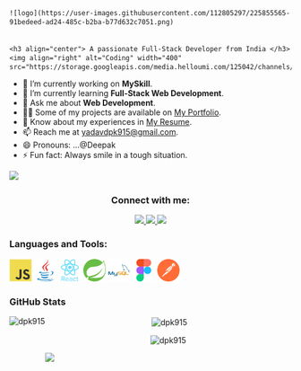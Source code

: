 

  
    ![logo](https://user-images.githubusercontent.com/112805297/225855565-91bedeed-ad24-485c-b2ba-b77d632c7051.png)

    
    <h3 align="center"> A passionate Full-Stack Developer from India </h3>
    <img align="right" alt="Coding" width="400" src="https://storage.googleapis.com/media.helloumi.com/125042/channels/FJ3DZITWCY268043HGFACIP9CFUA9XM6.gif">



- :telescope: I’m currently working on **MySkill**.
- :seedling: I’m currently learning **Full-Stack Web Development**.
- :speech_balloon: Ask me about **Web Development**.
- 👨‍💻 Some of my projects are available on [My Portfolio](https://dpk915.github.io/).
- :page_facing_up: Know about my experiences in [My Resume](https://drive.google.com/file/d/1BJ7HaAbm61w6lYpXdaK2CrAacPlRZjGY/view?usp=sharing).
- :mailbox: Reach me at yadavdpk915@gmail.com.
- :smile: Pronouns: ...@Deepak
- :zap: Fun fact: Always smile in a tough situation.

<!-- Divider Line -->
<img src="https://raw.githubusercontent.com/andreasbm/readme/master/assets/lines/colored.png">

<!-- Connect with Me -->
<h3 align="center">Connect with me:</h3>
<div align="center">
    <a href="https://www.linkedin.com/in/deepak-yadav-b04998157/" target="_blank">
        <img src="https://img.shields.io/badge/LinkedIn-0077B5?style=for-the-badge&logo=linkedin&logoColor=white" target="_blank">
    </a>
    <a href="https://github.com/dpk915" target="_blank">
        <img src="https://img.shields.io/badge/GitHub-100000?style=for-the-badge&logo=github&logoColor=white" target="_blank">
    </a>
    <a href="mailto:yadavdpk915@gmail.com">
        <img src="https://img.shields.io/badge/-Gmail-%23333?style=for-the-badge&logo=gmail&logoColor=white" target="_blank">
    </a>
</div>

<!-- Languages and Tools -->
<h3 align="left">Languages and Tools:</h3>
<p align="left">
    <img src="https://raw.githubusercontent.com/teamedwardforever/Readme-Generator/71f25dd8b98329b168142a6b782a107b75eab178/svg/Skills/Languages/javascript-original.svg" alt="Javascript" width="40" height="40"/>
    <img src="https://raw.githubusercontent.com/teamedwardforever/Readme-Generator/71f25dd8b98329b168142a6b782a107b75eab178/svg/Skills/Languages/java-original.svg" alt="Java" width="40" height="40"/>
    <img src="https://raw.githubusercontent.com/teamedwardforever/Readme-Generator/71f25dd8b98329b168142a6b782a107b75eab178/svg/Skills/Frontend/react-original-wordmark.svg" alt="React" width="40" height="40"/>
    <img src="https://raw.githubusercontent.com/teamedwardforever/Readme-Generator/71f25dd8b98329b168142a6b782a107b75eab178/svg/Skills/Backend/springio-icon.svg" alt="Spring" width="40" height="40"/>
    <img src="https://raw.githubusercontent.com/teamedwardforever/Readme-Generator/71f25dd8b98329b168142a6b782a107b75eab178/svg/Skills/Database/mysql-original-wordmark.svg" alt="Mysql" width="40" height="40"/>
    <img src="https://raw.githubusercontent.com/teamedwardforever/Readme-Generator/71f25dd8b98329b168142a6b782a107b75eab178/svg/Skills/Software/figma-icon.svg" alt="Figma" width="40" height="40"/>
    <img src="https://raw.githubusercontent.com/teamedwardforever/Readme-Generator/71f25dd8b98329b168142a6b782a107b75eab178/svg/Skills/Software/getpostman-icon.svg" alt="Postman" width="40" height="40"/>
</p>

<!-- GitHub Stats -->
<h3 align="left">GitHub Stats</h3>
<div align="center">
    <img align="left" height="180em" src="https://github-readme-stats.vercel.app/api/top-langs/?username=dpk915&layout=compact&theme=" alt="dpk915" />
    <p>&nbsp;<img align="center" height="180em" src="https://github-readme-stats.vercel.app/api?username=dpk915&show_icons=true&locale=en&theme=" alt="dpk915" /></p>
    <p><img align="center" height="180em" src="https://github-readme-streak-stats.herokuapp.com/?user=dpk915&theme=" alt="dpk915" /></p>
</div>

<!-- Activity Graph -->
<img src="https://github-readme-activity-graph.vercel.app/graph?username=dpk915&theme=default"/>

